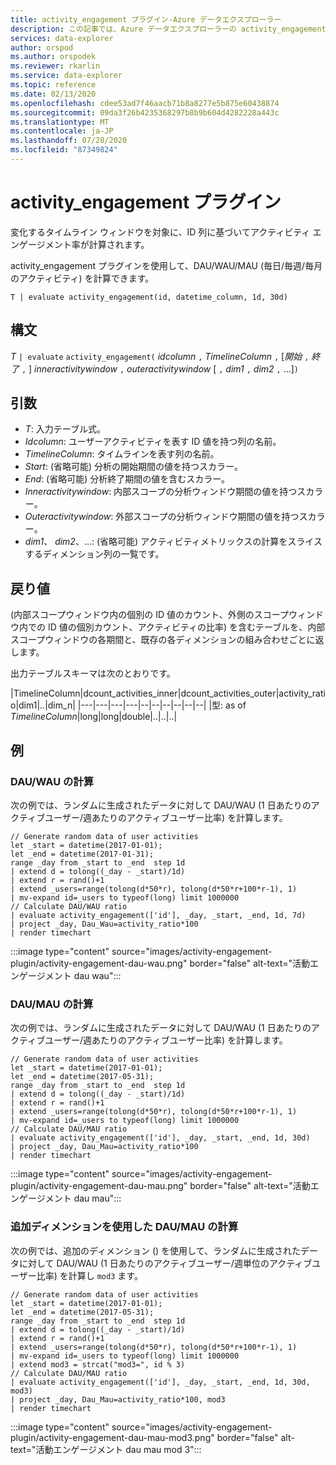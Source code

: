 ```yaml
---
title: activity_engagement プラグイン-Azure データエクスプローラー
description: この記事では、Azure データエクスプローラーの activity_engagement プラグインについて説明します。
services: data-explorer
author: orspod
ms.author: orspodek
ms.reviewer: rkarlin
ms.service: data-explorer
ms.topic: reference
ms.date: 02/13/2020
ms.openlocfilehash: cdee53ad7f46aacb71b8a8277e5b875e60438874
ms.sourcegitcommit: 09da3f26b4235368297b8b9b604d4282228a443c
ms.translationtype: MT
ms.contentlocale: ja-JP
ms.lasthandoff: 07/28/2020
ms.locfileid: "87349824"
---
```

# <a name="activity_engagement-plugin"></a>activity_engagement プラグイン

変化するタイムライン ウィンドウを対象に、ID 列に基づいてアクティビティ エンゲージメント率が計算されます。

activity_engagement プラグインを使用して、DAU/WAU/MAU (毎日/毎週/毎月のアクティビティ) を計算できます。

```kusto
T | evaluate activity_engagement(id, datetime_column, 1d, 30d)
```

## <a name="syntax"></a>構文

*T* `| evaluate` `activity_engagement(` *idcolumn* `,` *TimelineColumn* `,` [*開始* `,` *終了* `,` ] *inneractivitywindow* `,` *outeractivitywindow* [ `,` *dim1* `,` *dim2* `,` ...]`)`

## <a name="arguments"></a>引数

* *T*: 入力テーブル式。
* *Idcolumn*: ユーザーアクティビティを表す ID 値を持つ列の名前。 
* *TimelineColumn*: タイムラインを表す列の名前。
* *Start*: (省略可能) 分析の開始期間の値を持つスカラー。
* *End*: (省略可能) 分析終了期間の値を含むスカラー。
* *Inneractivitywindow*: 内部スコープの分析ウィンドウ期間の値を持つスカラー。
* *Outeractivitywindow*: 外部スコープの分析ウィンドウ期間の値を持つスカラー。
* *dim1*、 *dim2*、...: (省略可能) アクティビティメトリックスの計算をスライスするディメンション列の一覧です。

## <a name="returns"></a>戻り値

(内部スコープウィンドウ内の個別の ID 値のカウント、外側のスコープウィンドウ内での ID 値の個別カウント、アクティビティの比率) を含むテーブルを、内部スコープウィンドウの各期間と、既存の各ディメンションの組み合わせごとに返します。

出力テーブルスキーマは次のとおりです。

|TimelineColumn|dcount_activities_inner|dcount_activities_outer|activity_ratio|dim1|..|dim_n|
|---|---|---|---|--|--|--|--|--|--|
|型: as of *TimelineColumn*|long|long|double|..|..|..|


## <a name="examples"></a>例

### <a name="dauwau-calculation"></a>DAU/WAU の計算

次の例では、ランダムに生成されたデータに対して DAU/WAU (1 日あたりのアクティブユーザー/週あたりのアクティブユーザー比率) を計算します。

<!-- csl: https://help.kusto.windows.net:443/Samples -->
```kusto
// Generate random data of user activities
let _start = datetime(2017-01-01);
let _end = datetime(2017-01-31);
range _day from _start to _end  step 1d
| extend d = tolong((_day - _start)/1d)
| extend r = rand()+1
| extend _users=range(tolong(d*50*r), tolong(d*50*r+100*r-1), 1) 
| mv-expand id=_users to typeof(long) limit 1000000
// Calculate DAU/WAU ratio
| evaluate activity_engagement(['id'], _day, _start, _end, 1d, 7d)
| project _day, Dau_Wau=activity_ratio*100 
| render timechart 
```

:::image type="content" source="images/activity-engagement-plugin/activity-engagement-dau-wau.png" border="false" alt-text="活動エンゲージメント dau wau":::

### <a name="daumau-calculation"></a>DAU/MAU の計算

次の例では、ランダムに生成されたデータに対して DAU/WAU (1 日あたりのアクティブユーザー/週あたりのアクティブユーザー比率) を計算します。

<!-- csl: https://help.kusto.windows.net:443/Samples -->
```kusto
// Generate random data of user activities
let _start = datetime(2017-01-01);
let _end = datetime(2017-05-31);
range _day from _start to _end  step 1d
| extend d = tolong((_day - _start)/1d)
| extend r = rand()+1
| extend _users=range(tolong(d*50*r), tolong(d*50*r+100*r-1), 1) 
| mv-expand id=_users to typeof(long) limit 1000000
// Calculate DAU/MAU ratio
| evaluate activity_engagement(['id'], _day, _start, _end, 1d, 30d)
| project _day, Dau_Mau=activity_ratio*100 
| render timechart 
```

:::image type="content" source="images/activity-engagement-plugin/activity-engagement-dau-mau.png" border="false" alt-text="活動エンゲージメント dau mau":::

### <a name="daumau-calculation-with-additional-dimensions"></a>追加ディメンションを使用した DAU/MAU の計算

次の例では、追加のディメンション () を使用して、ランダムに生成されたデータに対して DAU/WAU (1 日あたりのアクティブユーザー/週単位のアクティブユーザー比率) を計算し `mod3` ます。

<!-- csl: https://help.kusto.windows.net:443/Samples -->
```kusto
// Generate random data of user activities
let _start = datetime(2017-01-01);
let _end = datetime(2017-05-31);
range _day from _start to _end  step 1d
| extend d = tolong((_day - _start)/1d)
| extend r = rand()+1
| extend _users=range(tolong(d*50*r), tolong(d*50*r+100*r-1), 1) 
| mv-expand id=_users to typeof(long) limit 1000000
| extend mod3 = strcat("mod3=", id % 3)
// Calculate DAU/MAU ratio
| evaluate activity_engagement(['id'], _day, _start, _end, 1d, 30d, mod3)
| project _day, Dau_Mau=activity_ratio*100, mod3 
| render timechart 
```

:::image type="content" source="images/activity-engagement-plugin/activity-engagement-dau-mau-mod3.png" border="false" alt-text="活動エンゲージメント dau mau mod 3":::
